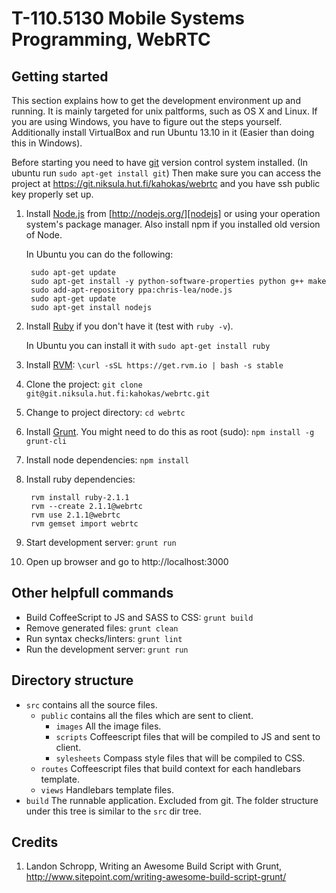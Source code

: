 # T-110.5130 Mobile Systems Programming, WebRTC #

## Getting started ##

This section explains how to get the development environment up and running. It
is mainly targeted for unix paltforms, such as OS X and Linux. If you are using
Windows, you have to figure out the steps yourself. Additionally install
VirtualBox and run Ubuntu 13.10 in it (Easier than doing this in Windows).

Before starting you need to have [git][git] version control system installed. (In ubuntu run `sudo apt-get install git`)
Then make sure you can access the project at
https://git.niksula.hut.fi/kahokas/webrtc and you have ssh public key properly
set up.

1. Install [Node.js][nodejs] from [http://nodejs.org/][nodejs] or using your
    operation system's package manager. Also install npm if you installed old version of Node.

    In Ubuntu you can do the following:
    
        sudo apt-get update
        sudo apt-get install -y python-software-properties python g++ make
        sudo add-apt-repository ppa:chris-lea/node.js
        sudo apt-get update
        sudo apt-get install nodejs

2. Install [Ruby][ruby] if you don't have it (test with `ruby -v`).

    In Ubuntu you can install it with `sudo apt-get install ruby`

3. Install [RVM][rvm]: `\curl -sSL https://get.rvm.io | bash -s stable`
4. Clone the project: `git clone git@git.niksula.hut.fi:kahokas/webrtc.git`
5. Change to project directory: `cd webrtc`
6. Install [Grunt][grunt]. You might need to do this as root (sudo):
    `npm install -g grunt-cli`
7. Install node dependencies: `npm install`
8. Install ruby dependencies:

        rvm install ruby-2.1.1
        rvm --create 2.1.1@webrtc
        rvm use 2.1.1@webrtc
        rvm gemset import webrtc

9. Start development server: `grunt run`
10. Open up browser and go to http://localhost:3000

## Other helpfull commands ##

* Build CoffeeScript to JS and SASS to CSS: `grunt build`
* Remove generated files: `grunt clean`
* Run syntax checks/linters: `grunt lint`
* Run the development server: `grunt run`

## Directory structure ##

* `src` contains all the source files.
    - `public` contains all the files which are sent to client.
        + `images` All the image files.
        + `scripts` Coffeescript files that will be compiled to JS and sent to client.
        + `sylesheets` Compass style files that will be compiled to CSS.
    - `routes` Coffeescript files that build context for each handlebars template.
    - `views` Handlebars template files.
* `build` The runnable application. Excluded from git. The folder structure under this tree is similar to the `src` dir tree.

## Credits ##

1. Landon Schropp, Writing an Awesome Build Script with Grunt,
    http://www.sitepoint.com/writing-awesome-build-script-grunt/


[git]: http://git-scm.com/
[nodejs]: http://nodejs.org/
[ruby]: https://www.ruby-lang.org/en/
[grunt]: http://gruntjs.com/getting-started
[rvm]: https://rvm.io/rvm
